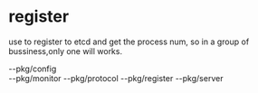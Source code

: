 # register
 
use to register to etcd and get the process num,
so in a group of bussiness,only one will works. 

--pkg/config  
--pkg/monitor
--pkg/protocol
--pkg/register
--pkg/server


